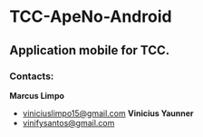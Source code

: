 # TCC-ApeNo-Android

## Application mobile for TCC.

### Contacts:
**Marcus Limpo**
- [viniciuslimpo15@gmail.com](viniciuslimpo15@gmail.com)
**Vinicius Yaunner**
- [vinifysantos@gmail.com](vinifysantos@gmail.com)
